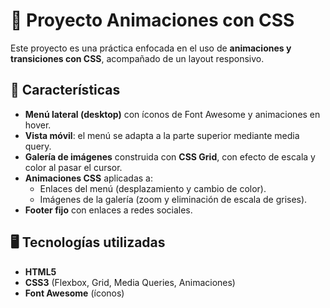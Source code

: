 # 🎨 Proyecto Animaciones con CSS

Este proyecto es una práctica enfocada en el uso de **animaciones y transiciones con CSS**, acompañado de un layout responsivo.

## 📌 Características
- **Menú lateral (desktop)** con íconos de Font Awesome y animaciones en hover.  
- **Vista móvil**: el menú se adapta a la parte superior mediante media query.  
- **Galería de imágenes** construida con **CSS Grid**, con efecto de escala y color al pasar el cursor.  
- **Animaciones CSS** aplicadas a:
  - Enlaces del menú (desplazamiento y cambio de color).  
  - Imágenes de la galería (zoom y eliminación de escala de grises).  
- **Footer fijo** con enlaces a redes sociales.  

## 🖥️ Tecnologías utilizadas
- **HTML5**  
- **CSS3** (Flexbox, Grid, Media Queries, Animaciones)  
- **Font Awesome** (íconos)  
